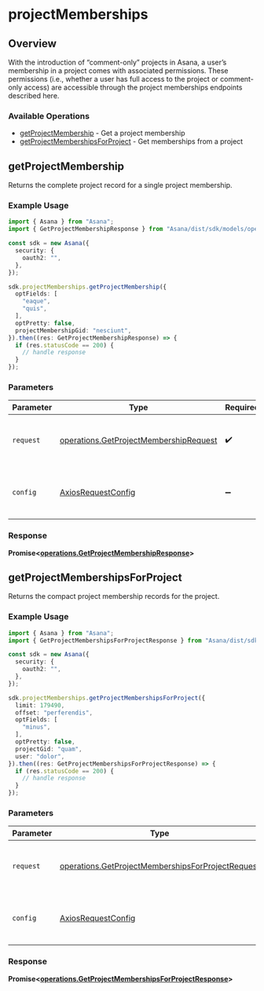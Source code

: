 # projectMemberships

## Overview

With the introduction of “comment-only” projects in Asana, a user’s membership in a project comes with associated permissions. These permissions (i.e., whether a user has full access to the project or comment-only access) are accessible through the project memberships endpoints described here.

### Available Operations

* [getProjectMembership](#getprojectmembership) - Get a project membership
* [getProjectMembershipsForProject](#getprojectmembershipsforproject) - Get memberships from a project

## getProjectMembership

Returns the complete project record for a single project membership.

### Example Usage

```typescript
import { Asana } from "Asana";
import { GetProjectMembershipResponse } from "Asana/dist/sdk/models/operations";

const sdk = new Asana({
  security: {
    oauth2: "",
  },
});

sdk.projectMemberships.getProjectMembership({
  optFields: [
    "eaque",
    "quis",
  ],
  optPretty: false,
  projectMembershipGid: "nesciunt",
}).then((res: GetProjectMembershipResponse) => {
  if (res.statusCode == 200) {
    // handle response
  }
});
```

### Parameters

| Parameter                                                                                        | Type                                                                                             | Required                                                                                         | Description                                                                                      |
| ------------------------------------------------------------------------------------------------ | ------------------------------------------------------------------------------------------------ | ------------------------------------------------------------------------------------------------ | ------------------------------------------------------------------------------------------------ |
| `request`                                                                                        | [operations.GetProjectMembershipRequest](../../models/operations/getprojectmembershiprequest.md) | :heavy_check_mark:                                                                               | The request object to use for the request.                                                       |
| `config`                                                                                         | [AxiosRequestConfig](https://axios-http.com/docs/req_config)                                     | :heavy_minus_sign:                                                                               | Available config options for making requests.                                                    |


### Response

**Promise<[operations.GetProjectMembershipResponse](../../models/operations/getprojectmembershipresponse.md)>**


## getProjectMembershipsForProject

Returns the compact project membership records for the project.

### Example Usage

```typescript
import { Asana } from "Asana";
import { GetProjectMembershipsForProjectResponse } from "Asana/dist/sdk/models/operations";

const sdk = new Asana({
  security: {
    oauth2: "",
  },
});

sdk.projectMemberships.getProjectMembershipsForProject({
  limit: 179490,
  offset: "perferendis",
  optFields: [
    "minus",
  ],
  optPretty: false,
  projectGid: "quam",
  user: "dolor",
}).then((res: GetProjectMembershipsForProjectResponse) => {
  if (res.statusCode == 200) {
    // handle response
  }
});
```

### Parameters

| Parameter                                                                                                              | Type                                                                                                                   | Required                                                                                                               | Description                                                                                                            |
| ---------------------------------------------------------------------------------------------------------------------- | ---------------------------------------------------------------------------------------------------------------------- | ---------------------------------------------------------------------------------------------------------------------- | ---------------------------------------------------------------------------------------------------------------------- |
| `request`                                                                                                              | [operations.GetProjectMembershipsForProjectRequest](../../models/operations/getprojectmembershipsforprojectrequest.md) | :heavy_check_mark:                                                                                                     | The request object to use for the request.                                                                             |
| `config`                                                                                                               | [AxiosRequestConfig](https://axios-http.com/docs/req_config)                                                           | :heavy_minus_sign:                                                                                                     | Available config options for making requests.                                                                          |


### Response

**Promise<[operations.GetProjectMembershipsForProjectResponse](../../models/operations/getprojectmembershipsforprojectresponse.md)>**

